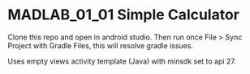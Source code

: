 # MADLAB_01_01 Simple Calculator 

Clone this repo and open in android studio. Then run once File > Sync Project with Gradle Files, this will resolve gradle issues.

Uses empty views activity template (Java) with minsdk set to api 27.

